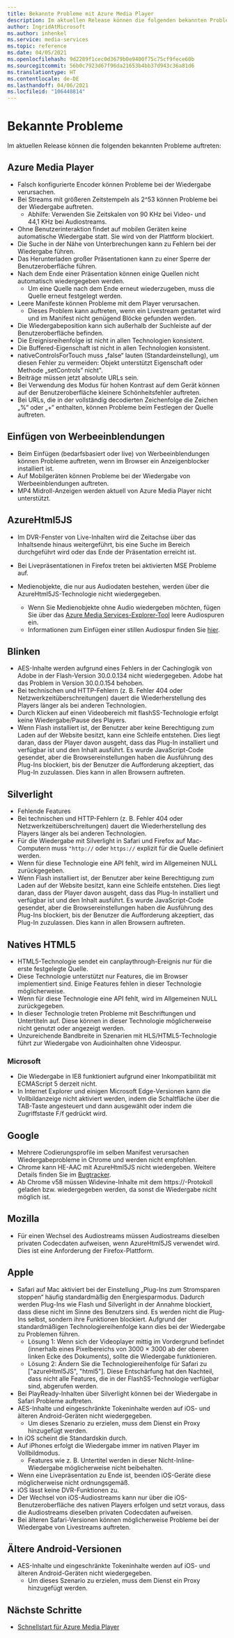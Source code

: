 ```yaml
---
title: Bekannte Probleme mit Azure Media Player
description: Im aktuellen Release können die folgenden bekannten Probleme auftreten.
author: IngridAtMicrosoft
ms.author: inhenkel
ms.service: media-services
ms.topic: reference
ms.date: 04/05/2021
ms.openlocfilehash: 9d2289f1cec0d3679b0e9400f75c75cf9fece60b
ms.sourcegitcommit: 56b0c7923d67f96da21653b4bb37d943c36a81d6
ms.translationtype: HT
ms.contentlocale: de-DE
ms.lasthandoff: 04/06/2021
ms.locfileid: "106448814"
---
```

# <a name="known-issues"></a>Bekannte Probleme #

Im aktuellen Release können die folgenden bekannten Probleme auftreten:

## <a name="azure-media-player"></a>Azure Media Player ##

- Falsch konfigurierte Encoder können Probleme bei der Wiedergabe verursachen.
- Bei Streams mit größeren Zeitstempeln als 2^53 können Probleme bei der Wiedergabe auftreten.
  - Abhilfe: Verwenden Sie Zeitskalen von 90 KHz bei Video- und 44,1 KHz bei Audiostreams.
- Ohne Benutzerinteraktion findet auf mobilen Geräten keine automatische Wiedergabe statt. Sie wird von der Plattform blockiert.
- Die Suche in der Nähe von Unterbrechungen kann zu Fehlern bei der Wiedergabe führen.
- Das Herunterladen großer Präsentationen kann zu einer Sperre der Benutzeroberfläche führen.
- Nach dem Ende einer Präsentation können einige Quellen nicht automatisch wiedergegeben werden.
  - Um eine Quelle nach dem Ende erneut wiederzugeben, muss die Quelle erneut festgelegt werden.
- Leere Manifeste können Probleme mit dem Player verursachen.
  - Dieses Problem kann auftreten, wenn ein Livestream gestartet wird und im Manifest nicht genügend Blöcke gefunden werden.
- Die Wiedergabeposition kann sich außerhalb der Suchleiste auf der Benutzeroberfläche befinden.
- Die Ereignisreihenfolge ist nicht in allen Technologien konsistent.
- Die Buffered-Eigenschaft ist nicht in allen Technologien konsistent.
- nativeControlsForTouch muss „false“ lauten (Standardeinstellung), um diesen Fehler zu vermeiden: Objekt unterstützt Eigenschaft oder Methode „setControls“ nicht".
- Beiträge müssen jetzt absolute URLs sein.
- Bei Verwendung des Modus für hohen Kontrast auf dem Gerät können auf der Benutzeroberfläche kleinere Schönheitsfehler auftreten.
- Bei URLs, die in der vollständig decodierten Zeichenfolge die Zeichen „%“ oder „+“ enthalten, können Probleme beim Festlegen der Quelle auftreten.

## <a name="ad-insertion"></a>Einfügen von Werbeeinblendungen ##

- Beim Einfügen (bedarfsbasiert oder live) von Werbeeinblendungen können Probleme auftreten, wenn im Browser ein Anzeigenblocker installiert ist.
- Auf Mobilgeräten können Probleme bei der Wiedergabe von Werbeeinblendungen auftreten.
- MP4 Midroll-Anzeigen werden aktuell von Azure Media Player nicht unterstützt.

## <a name="azurehtml5js"></a>AzureHtml5JS ##

- Im DVR-Fenster von Live-Inhalten wird die Zeitachse über das Inhaltsende hinaus weitergeführt, bis eine Suche im Bereich durchgeführt wird oder das Ende der Präsentation erreicht ist.
- Bei Livepräsentationen in Firefox treten bei aktivierten MSE Probleme auf.

- Medienobjekte, die nur aus Audiodaten bestehen, werden über die AzureHtml5JS-Technologie nicht wiedergegeben.
  - Wenn Sie Medienobjekte ohne Audio wiedergeben möchten, fügen Sie über das [Azure Media Services-Explorer-Tool](https://aka.ms/amse) leere Audiospuren ein.
  - Informationen zum Einfügen einer stillen Audiospur finden Sie [hier](../previous/media-services-advanced-encoding-with-mes.md#silent_audio).

## <a name="flash"></a>Blinken ##

- AES-Inhalte werden aufgrund eines Fehlers in der Cachinglogik von Adobe in der Flash-Version 30.0.0.134 nicht wiedergegeben. Adobe hat das Problem in Version 30.0.0.154 behoben.
- Bei technischen und HTTP-Fehlern (z. B. Fehler 404 oder Netzwerkzeitüberschreitungen) dauert die Wiederherstellung des Players länger als bei anderen Technologien.
- Durch Klicken auf einen Videobereich mit flashSS-Technologie erfolgt keine Wiedergabe/Pause des Players.
- Wenn Flash installiert ist, der Benutzer aber keine Berechtigung zum Laden auf der Website besitzt, kann eine Schleife entstehen. Dies liegt daran, dass der Player davon ausgeht, dass das Plug-In installiert und verfügbar ist und den Inhalt ausführt. Es wurde JavaScript-Code gesendet, aber die Browsereinstellungen haben die Ausführung des Plug-Ins blockiert, bis der Benutzer die Aufforderung akzeptiert, das Plug-In zuzulassen. Dies kann in allen Browsern auftreten.  

## <a name="silverlight"></a>Silverlight ##

- Fehlende Features
- Bei technischen und HTTP-Fehlern (z. B. Fehler 404 oder Netzwerkzeitüberschreitungen) dauert die Wiederherstellung des Players länger als bei anderen Technologien.
- Für die Wiedergabe mit Silverlight in Safari und Firefox auf Mac-Computern muss `"http://` oder `https://` explizit für die Quelle definiert werden.
- Wenn für diese Technologie eine API fehlt, wird im Allgemeinen NULL zurückgegeben.
- Wenn Flash installiert ist, der Benutzer aber keine Berechtigung zum Laden auf der Website besitzt, kann eine Schleife entstehen. Dies liegt daran, dass der Player davon ausgeht, dass das Plug-In installiert und verfügbar ist und den Inhalt ausführt. Es wurde JavaScript-Code gesendet, aber die Browsereinstellungen haben die Ausführung des Plug-Ins blockiert, bis der Benutzer die Aufforderung akzeptiert, das Plug-In zuzulassen. Dies kann in allen Browsern auftreten.  

## <a name="native-html5"></a>Natives HTML5 ##

- HTML5-Technologie sendet ein canplaythrough-Ereignis nur für die erste festgelegte Quelle.
- Diese Technologie unterstützt nur Features, die im Browser implementiert sind.  Einige Features fehlen in dieser Technologie möglicherweise.  
- Wenn für diese Technologie eine API fehlt, wird im Allgemeinen NULL zurückgegeben.
- In dieser Technologie treten Probleme mit Beschriftungen und Untertiteln auf. Diese können in dieser Technologie möglicherweise nicht genutzt oder angezeigt werden.
- Unzureichende Bandbreite in Szenarien mit HLS/HTML5-Technologie führt zur Wiedergabe von Audioinhalten ohne Videospur.

### <a name="microsoft"></a>Microsoft ###

- Die Wiedergabe in IE8 funktioniert aufgrund einer Inkompatibilität mit ECMAScript 5 derzeit nicht.
- In Internet Explorer und einigen Microsoft Edge-Versionen kann die Vollbildanzeige nicht aktiviert werden, indem die Schaltfläche über die TAB-Taste angesteuert und dann ausgewählt oder indem die Zugriffstaste F/f gedrückt wird.

## <a name="google"></a>Google ##

- Mehrere Codierungsprofile im selben Manifest verursachen Wiedergabeprobleme in Chrome und werden nicht empfohlen.
- Chrome kann HE-AAC mit AzureHtml5JS nicht wiedergeben. Weitere Details finden Sie im [Bugtracker](https://bugs.chromium.org/p/chromium/issues/detail?id=534301).
- Ab Chrome v58 müssen Widevine-Inhalte mit dem https://-Protokoll geladen bzw. wiedergegeben werden, da sonst die Wiedergabe nicht möglich ist.

## <a name="mozilla"></a>Mozilla ##

- Für einen Wechsel des Audiostreams müssen Audiostreams dieselben privaten Codecdaten aufweisen, wenn AzureHtml5JS verwendet wird. Dies ist eine Anforderung der Firefox-Plattform.

## <a name="apple"></a>Apple ##

- Safari auf Mac aktiviert bei der Einstellung „Plug-Ins zum Stromsparen stoppen“ häufig standardmäßig den Energiesparmodus. Dadurch werden Plug-Ins wie Flash und Silverlight in der Annahme blockiert, dass diese nicht im Sinne des Benutzers sind. Es werden nicht die Plug-Ins selbst, sondern ihre Funktionen blockiert. Aufgrund der standardmäßigen Technologiereihenfolge kann dies bei der Wiedergabe zu Problemen führen.
  - Lösung 1: Wenn sich der Videoplayer mittig im Vordergrund befindet (innerhalb eines Pixelbereichs von 3000 × 3000 ab der oberen linken Ecke des Dokuments), sollte die Wiedergabe funktionieren.
  - Lösung 2: Ändern Sie die Technologiereihenfolge für Safari zu ["azureHtml5JS", "html5"]. Diese Entschärfung hat den Nachteil, dass nicht alle Features, die in der FlashSS-Technologie verfügbar sind, abgerufen werden.
- Bei PlayReady-Inhalten über Silverlight können bei der Wiedergabe in Safari Probleme auftreten.
- AES-Inhalte und eingeschränkte Tokeninhalte werden auf iOS- und älteren Android-Geräten nicht wiedergegeben.
  - Um dieses Szenario zu erzielen, muss dem Dienst ein Proxy hinzugefügt werden.
- In iOS scheint die Standardskin durch.
- Auf iPhones erfolgt die Wiedergabe immer im nativen Player im Vollbildmodus.
  - Features wie z. B. Untertitel werden in dieser Nicht-Inline-Wiedergabe möglicherweise nicht beibehalten.
- Wenn eine Livepräsentation zu Ende ist, beenden iOS-Geräte diese möglicherweise nicht ordnungsgemäß.
- iOS lässt keine DVR-Funktionen zu.
- Der Wechsel von iOS-Audiostreams kann nur über die iOS-Benutzeroberfläche des nativen Players erfolgen und setzt voraus, dass die Audiostreams dieselben privaten Codecdaten aufweisen.
- Bei älteren Safari-Versionen können möglicherweise Probleme bei der Wiedergabe von Livestreams auftreten.

## <a name="older-android"></a>Ältere Android-Versionen ##

- AES-Inhalte und eingeschränkte Tokeninhalte werden auf iOS- und älteren Android-Geräten nicht wiedergegeben.
  - Um dieses Szenario zu erzielen, muss dem Dienst ein Proxy hinzugefügt werden.

## <a name="next-steps"></a>Nächste Schritte ##

- [Schnellstart für Azure Media Player](azure-media-player-quickstart.md)
